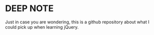 # DEEP NOTE

Just in case you are wondering, this is a github repository about what I could pick up when learning jQuery.